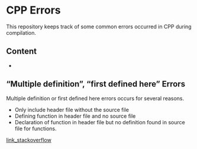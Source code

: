 # CPP Errors

This repository keeps track of some common errors occurred in CPP during compilation.

## Content
- 

## “Multiple definition”, “first defined here” Errors

Multiple definition or first defined here errors occurs for several reasons.
- Only include header file without the source file
- Defining function in header file and no source file
- Declaration of function in header file but no definition found in source file for functions.

[link_stackoverflow](https://stackoverflow.com/questions/30821356/multiple-definition-first-defined-here-errors)
